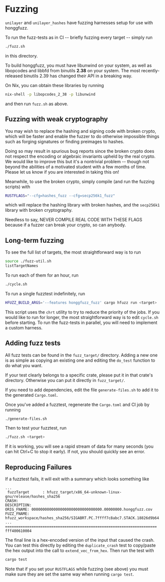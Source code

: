 # Fuzzing

`unilayer` and `unilayer_hashes` have fuzzing harnesses setup for use with
honggfuzz.

To run the fuzz-tests as in CI -- briefly fuzzing every target -- simply
run

```bash
./fuzz.sh
```

in this directory.

To build honggfuzz, you must have libunwind on your system, as well as
libopcodes and libbfd from binutils **2.38** on your system. The most
recently-released binutils 2.39 has changed their API in a breaking way.

On Nix, you can obtain these libraries by running

```bash
nix-shell -p libopcodes_2_38 -p libunwind
```

and then run `fuzz.sh` as above.

## Fuzzing with weak cryptography

You may wish to replace the hashing and signing code with broken crypto,
which will be faster and enable the fuzzer to do otherwise impossible
things such as forging signatures or finding preimages to hashes.

Doing so may result in spurious bug reports since the broken crypto does
not respect the encoding or algebraic invariants upheld by the real crypto. We
would like to improve this but it's a nontrivial problem -- though not
beyond the abilities of a motivated student with a few months of time.
Please let us know if you are interested in taking this on!

Meanwhile, to use the broken crypto, simply compile (and run the fuzzing
scripts) with

```bash
RUSTFLAGS="--cfg=hashes_fuzz --cfg=secp256k1_fuzz"
```

which will replace the hashing library with broken hashes, and the
`secp256k1` library with broken cryptography.

Needless to say, NEVER COMPILE REAL CODE WITH THESE FLAGS because if a
fuzzer can break your crypto, so can anybody.

## Long-term fuzzing

To see the full list of targets, the most straightforward way is to run

```bash
source ./fuzz-util.sh
listTargetNames
```

To run each of them for an hour, run

```bash
./cycle.sh
```

To run a single fuzztest indefinitely, run

```bash
HFUZZ_BUILD_ARGS='--features honggfuzz_fuzz' cargo hfuzz run <target>
```

This script uses the `chrt` utility to try to reduce the priority of the
jobs. If you would like to run for longer, the most straightforward way
is to edit `cycle.sh` before starting. To run the fuzz-tests in parallel,
you will need to implement a custom harness.

## Adding fuzz tests

All fuzz tests can be found in the `fuzz_target/` directory. Adding a new
one is as simple as copying an existing one and editing the `do_test`
function to do what you want.

If your test clearly belongs to a specific crate, please put it in that
crate's directory. Otherwise you can put it directly in `fuzz_target/`.

If you need to add dependencies, edit the file `generate-files.sh` to add
it to the generated `Cargo.toml`.

Once you've added a fuzztest, regenerate the `Cargo.toml` and CI job by
running

```bash
./generate-files.sh
```

Then to test your fuzztest, run

```bash
./fuzz.sh <target>
```

If it is working, you will see a rapid stream of data for many seconds
(you can hit Ctrl+C to stop it early). If not, you should quickly see
an error.

## Reproducing Failures

If a fuzztest fails, it will exit with a summary which looks something like

```text
...
 fuzzTarget      : hfuzz_target/x86_64-unknown-linux-gnu/release/hashes_sha256 
CRASH:
DESCRIPTION: 
ORIG_FNAME: 00000000000000000000000000000000.00000000.honggfuzz.cov
FUZZ_FNAME: hfuzz_workspace/hashes_sha256/SIGABRT.PC.7ffff7c8abc7.STACK.18826d9b64.CODE.-6.ADDR.0.INSTR.mov____%eax,%ebp.fuzz
...
=====================================================================
fff400610004
```

The final line is a hex-encoded version of the input that caused the crash. You
can test this directly by editing the `duplicate_crash` test to copy/paste the
hex output into the call to `extend_vec_from_hex`. Then run the test with

```bash
cargo test
```

Note that if you set your `RUSTFLAGS` while fuzzing (see above) you must make
sure they are set the same way when running `cargo test`.
